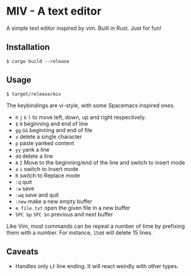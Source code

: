 # MIV - A text editor

A simple text editor inspired by vim.
Built in Rust. Just for fun!

## Installation

```
$ cargo build --release
```

## Usage

```
$ target/release/miv
```

The keybindings are vi-style, with some Spacemacs inspired ones.

* `h` `j` `k` `l` to move left, down, up and right respectively.
* `$` `0` beginning and end of line
* `gg` `GG` beginning and end of file
* `x` delete a single character
* `p` paste yanked content
* `yy` yank a line
* `dd` delete a line
* `A` `I` Move to the beginning/end of the line and switch to insert mode
* `a` `i` switch to Insert mode
* `R` switch to Replace mode
* `:q` quit
* `:w` save
* `:wq` save and quit
* `:new` make a new empty buffer
* `e file.txt` open the given file in a new buffer
* `SPC bp` `SPC bn` previous and next buffer

Like Vim, most commands can be repeat a number of time by prefixing them with a number. For instance, `15dd` will delete 15 lines.

## Caveats

* Handles only `LF` line ending. It will react weirdly with other types.
